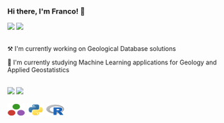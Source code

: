 ### Hi there, I'm Franco! 👋

<div>
  <a href="https://www.linkedin.com/in/fnaghetini/?originalSubdomain=br" target="_blank"><img src="https://img.shields.io/badge/-LinkedIn-%230077B5?style=for-the-badge&logo=linkedin&logoColor=white" target="_blank"></a>
  <a href = "mailto:franconaghetini@gmail.com"><img src="https://img.shields.io/badge/-Gmail-%23333?style=for-the-badge&logo=gmail&logoColor=white" target="_blank"></a>
</div>

<div>
  <br><p>⚒️ I'm currently working on Geological Database solutions</p>
  
  <p>📔 I'm currently studying Machine Learning applications for Geology and Applied Geostatistics</p>
</div><br>

<div>
  <a href="https://github.com/fnaghetini"></a>
  <img height="170em" src="https://github-readme-stats.vercel.app/api?username=fnaghetini&show_icons=true&theme=vue&include_all_commits=true&count_private=true"/>
  <img height="170em" src="https://github-readme-stats.vercel.app/api/top-langs/?username=fnaghetini&hide=Jupyter Notebook&langs_count=3&theme=vue"/>
</div>

<div style="display: inline_block"><br>
  <img align="center" alt="Julia" height="30" width="40" src="https://github.com/devicons/devicon/blob/master/icons/julia/julia-original.svg">
  <img align="center" alt="Python" height="30" width="40" src="https://github.com/devicons/devicon/blob/master/icons/python/python-original.svg">
  <img align="center" alt="R" height="30" width="40" src="https://github.com/devicons/devicon/blob/master/icons/r/r-original.svg">
</div>
